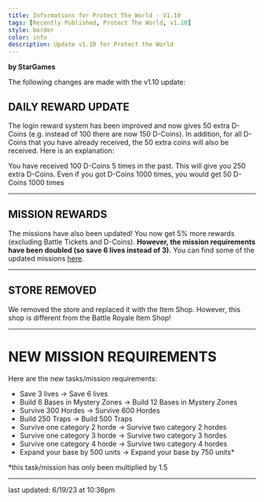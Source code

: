```yaml
---
title: Informations for Protect The World - V1.10
tags: [Recently Published, Protect The World, v1.10]
style: border
color: info
description: Update v1.10 for Protect the World
---
```


**by StarGames**


The following changes are made with the v1.10 update:

## DAILY REWARD UPDATE
The login reward system has been improved and now gives 50 extra D-Coins (e.g. instead of 100 there are now 150 D-Coins). In addition, for all D-Coins that you have already received, the 50 extra coins will also be received. Here is an explanation:

You have received 100 D-Coins 5 times in the past. This will give you 250 extra D-Coins. Even if you got D-Coins 1000 times, you would get 50 D-Coins 1000 times
<hr>

## MISSION REWARDS
The missions have also been updated! You now get 5% more rewards (excluding Battle Tickets and D-Coins). **However, the mission requirements have been doubled (so save 6 lives instead of 3).** You can find some of the updated missions [here](#new-mission-requirements).
<hr>

## STORE REMOVED
We removed the store and replaced it with the Item Shop. However, this shop is different from the Battle Royale Item Shop!
<hr>

# NEW MISSION REQUIREMENTS
Here are the new tasks/mission requirements:

- Save 3 lives -> Save 6 lives
- Build 6 Bases in Mystery Zones -> Build 12 Bases in Mystery Zones
- Survive 300 Hordes -> Survive 600 Hordes
- Build 250 Traps -> Build 500 Traps
- Survive one category 2 horde -> Survive two category 2 hordes
- Survive one category 3 horde -> Survive two category 3 hordes
- Survive one category 4 horde -> Survive two category 4 hordes
- Expand your base by 500 units -> Expand your base by 750 units*


*this task/mission has only been multiplied by 1.5
<hr>
last updated: 6/19/23 at 10:36pm